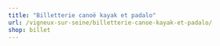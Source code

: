 ```yaml
---
title: "Billetterie canoë kayak et padalo"
url: /vigneux-sur-seine/billetterie-canoe-kayak-et-padalo/
shop: billet
---
```

